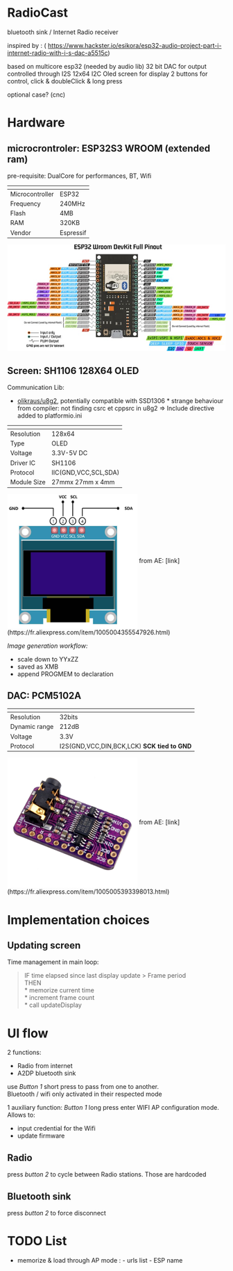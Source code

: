 # RadioCast
bluetooth sink / Internet Radio receiver

inspired by : ( https://www.hackster.io/esikora/esp32-audio-project-part-i-internet-radio-with-i-s-dac-a5515c)

based on multicore esp32 (needed by audio lib)
32 bit DAC for output controlled through I2S
12x64 I2C Oled screen for display
2 buttons for control, click & doubleClick & long press

optional case? (cnc)

# Hardware

## microcrontroler: ESP32S3 WROOM (extended ram)
pre-requisite: DualCore for performances, BT, Wifi

| <!-- -->              | <!-- -->      |
| -----------           | -----------   |
| Microcontroller       | ESP32         |
| Frequency             | 240MHz        |
| Flash                 | 4MB           |
| RAM                   | 320KB         |
| Vendor                | Espressif     |

![pinout](./ressources/ESP-WROOM-32-Dev-Module-pinout-2117679404.jpg)

## Screen: SH1106 128X64 OLED
Communication Lib:
-  [olikraus/u8g2](https://github.com/olikraus/u8g2), potentially compatible with SSD1306
        * strange behaviour from compiler: not finding csrc et cppsrc in u8g2 => Include directive added to platformio.ini


| <!-- -->              | <!-- -->              |
| -----------           | -----------           |
| Resolution            | 128x64                |
| Type                  | OLED                  |
| Voltage               | 3.3V-5V DC            |
| Driver IC             | SH1106                |
| Protocol              | IIC(GND,VCC,SCL,SDA)  |
| Module Size           | 27mmx 27mm x 4mm      |

<img align="center" src="ressources/I2C-OLED-Display-Module-Pinout.jpg" width="300">
from AE: [link](https://fr.aliexpress.com/item/1005004355547926.html)

*Image generation workflow:*
- scale down to YYxZZ
- saved as XMB
- append PROGMEM to declaration

## DAC: PCM5102A

| <!-- -->              | <!-- -->              |
| -----------           | -----------           |
| Resolution            | 32bits                |
| Dynamic range         | 212dB                 |
| Voltage               | 3.3V                  |
| Protocol              | I2S(GND,VCC,DIN,BCK,LCK)  **SCK tied to GND** |

<img align="center" src="ressources/DAC.jpg" width="300">
from AE: [link](https://fr.aliexpress.com/item/1005005393398013.html)



# Implementation choices

## Updating screen

Time management in main loop:
> IF time elapsed since last display update > Frame period  
> THEN  
>     * memorize current time  
>     * increment frame count  
>     * call updateDisplay  


# UI flow

2 functions: 
- Radio from internet
- A2DP bluetooth sink

use *Button 1* short press to pass from one to another.  
Bluetooth / wifi only activated in their respected mode  
  
1 auxiliary function: *Button 1* long press enter WIFI AP configuration mode. Allows to:
- input credential for the Wifi
- update firmware

## Radio

press *button 2* to cycle between Radio stations. Those are hardcoded

## Bluetooth sink

press *button 2* to force disconnect

# TODO List
* memorize & load through AP mode :
        - urls list
        - ESP name